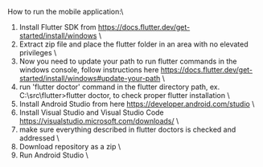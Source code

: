 How to run the mobile application:\
1. Install Flutter SDK from https://docs.flutter.dev/get-started/install/windows \
2. Extract zip file and place the flutter folder in an area with no elevated privileges \
3. Now you need to update your path to run flutter commands in the windows console, follow instructions here https://docs.flutter.dev/get-started/install/windows#update-your-path \
4. run 'flutter doctor' command in the flutter directory path, ex. C:\src\flutter>flutter doctor, to check proper flutter installation \
5. Install Android Studio from here https://developer.android.com/studio \
6. Install Visual Studio and Visual Studio Code https://visualstudio.microsoft.com/downloads/ \
7. make sure everything described in flutter doctors is checked and addressed \
8. Download repository as a zip \
9. Run Android Studio \
